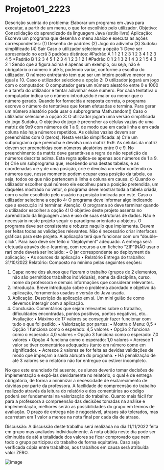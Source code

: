 # Projeto01_2223

Descrição sucinta do problema: Elaborar um programa em Java para executar, a partir de um menu, o que for escolhido pelo utilizador.
Objetivo: Consolidação do aprendizado da linguagem Java (estilo livre) 
Aplicação: Escreva um programa que desenha o menu abaixo e executa as ações correspondentes:
(1)	Desenho de padrões
(2)	Jogo do adivinha
(3)	Sudoku simplificado
(4)	Sair
Caso o utilizador selecione a opção 1:
Deve ser apresentado no ecrã 3 padrões distintos:
#Padrão A
1
1 2
1 2 3
1 2 3 4
1 2 3 4 5
*Padrão B
1 2 3 4 5
1 2 3 4
1 2 3
1 2
1
#Padrão C
        1
      2 1
    3 2 1
  4 3 2 1
5 4 3 2 1
Sendo que a figura acima é apenas um exemplo, ou seja, não é obrigatório o número ir até 5, podendo variar, conforme a escolha do utilizador. O número entretanto tem que ser um inteiro positivo menor ou igual a 10.
Caso o utilizador selecione a opção 2:
O utilizador jogará um jogo com o computador. O computador gera um número aleatório entre 0 e 1000 e a tarefa do utilizador é tentar adivinhar esse número. Por cada tentativa o computador indica se o número introduzido é maior ou menor que o número gerado. Quando for fornecida a resposta correta, o programa escreve o número de tentativas que foram efetuadas e termina. Para gerar um número aleatório pode usar o subprograma Math.random()
Caso o utilizador selecione a opção 3:
O utilizador jogará uma versão simplificada do jogo Sudoku. O objetivo do jogo é preencher as células vazias de uma matriz de 9x9 com números de 1 a 9, de modo que em cada linha e em cada coluna não haja números repetidos. As células vazias devem ser preenchidas com 0 (zeros).
Nesta versão simplificada:
a)	Crie um subprograma que preencha e devolva uma matriz 9x9. As células da matriz devem ser preenchidas com números aleatórios entre 0 e 9. No preenchimento da matriz deve garantir-se a regra de não repetição de números descrita acima. Esta regra aplica-se apenas aos números de 1 a 9.
b)	Crie um subprograma que, recebendo uma destas tabelas, e as coordenadas x e y de uma posição, crie e devolva um vetor contendo os números que, nesse momento podem ocupar essa posição da tabela, ou seja, todos os que não pertencem à linha e coluna em causa.
c)	Quando o utilizador escolher qual número ele escolheu para a posição pretendida, um daqueles mostrado no vetor, o programa deve mostrar toda a tabela criada, com o valor escolhido pelo usuário na posição indicada por este.
Caso o utilizador selecione a opção 4:
O programa deve informar algo indicando que a execução irá terminar.
Atenção: O programa só deve terminar quando o utilizador escolher a opção 4!
O objetivo deste projeto assenta no aprendizado da linguagem Java e uso de suas estruturas de dados. Não é necessário neste projeto seguir o paradigma orientado a objetos. O programa deve ser consistente e robusto naquilo que implementa. Devem ser feitas todas as validações relevantes. Não é necessário criar interfaces gráficas para este projeto. 
A aplicação terá que funcionar com um “double-click”. Para isso deve ser feito o “deployment” adequado. A entrega será efetuada através do e-learning, com recurso a um ficheiro “ZIP”(NÃO usar o rar) onde deverá ser incluído: 
•	O jar correspondente ao deployment da aplicação; 
•	As sources da aplicação 
•	Relatório
Entrega do trabalho: 31/10/2022
Relatório:
Composto no mínimo pelas seguintes seções:
1.	Capa: nome dos alunos que fizeram o trabalho (grupos de 2 elementos, não são permitidos trabalhos individuais), nome da disciplina, curso, nome da professora e demais informações que considerar relevantes.
2.	Introdução. Breve introdução sobre o problema abordado e objetivo da aplicação, ferramentas usadas e versão do Java usada.
3.	Aplicação. Descrição da aplicação em si.  Um mini guião de como devemos interagir com a aplicação.
4.	Conclusão. Comentários que sejam relevantes sobre o trabalho, dificuldades encontradas, pontos positivos, pontos negativos, etc..
Avaliação:
•	Máximo de 17 valores se conseguir fazer funcionar com tudo o que foi pedido.
•	Valorização por partes:
•	Mostra o Menu: 0,5
•	Opção 1 funciona como o esperado: 4,5 valores
•	Opção 2 funciona como o esperado: 4,0 valores
•	Opção 3 funciona como o esperado: 7,0 valores
•	Opção 4 funciona como o esperado: 1,0 valores
•	Acresce 1 valor se tiver comentários adequados (tanto em número como em significado).
•	Acresce 2 valores se for feita as devidas validações de modo que impeçam a saída abrupta do programa.
•	Há penalização de até 3 valores se o relatório não for entregue ou estiver incompleto.

No que este enunciado foi ausente, os alunos deverão tomar decisões de implementação e expô-las devidamente no relatório, o qual é de entrega obrigatória, de forma a minimizar a necessidade de esclarecimento de dúvidas por parte da professora.
A facilidade de compreensão do trabalho realizado através da leitura do relatório e dos comentários ao código poderá ser fundamental na valorização do trabalho. Quanto mais fácil for para a professora a compreensão das decisões tomadas na análise e implementação, melhores serão as possibilidades do grupo em termos de avaliação.
O prazo de entrega não é negociável, atrasos são tolerados, mas acarretam em 1 valor a menos na nota final por cada dia de atraso.

Discussão:
A discussão deste trabalho será realizada no dia 11/11/2022 feita em grupo mas avaliados individualmente. A nota obtida neste dia pode ser diminuída de até a totalidade dos valores se ficar comprovado que nem todo o grupo participou do trabalho de forma equitativa.
Caso seja verificada cópia entre trabalhos, aos trabalhos em causa será atribuída valor ZERO.

![image](https://user-images.githubusercontent.com/88430122/194390074-9cce4e5b-836d-4378-b3ab-82f3f0967762.png)

